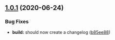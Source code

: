## [1.0.1](https://www.github.com/eliraz-refael/test/compare/v1.0.0...v1.0.1) (2020-06-24)


### Bug Fixes

* **build:** should now create a changelog ([b85ee88](https://www.github.com/eliraz-refael/test/commit/b85ee88839c511a4d40f7a564967ce43d31e23ee))

